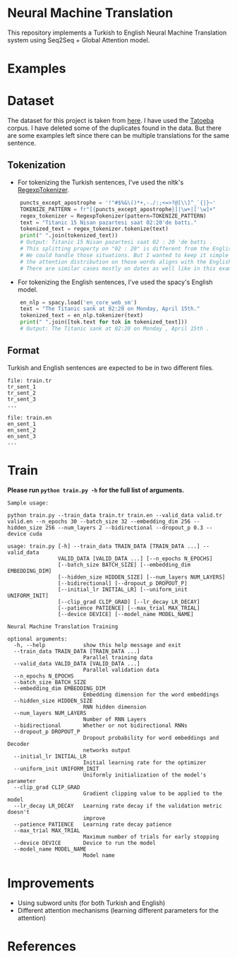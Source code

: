 # Neural Machine Translation

This repository implements a Turkish to English Neural Machine Translation system using Seq2Seq + Global Attention model.

# Examples

# Dataset

The dataset for this project is taken from [here](http://opus.nlpl.eu/). I have used the [Tatoeba](http://opus.nlpl.eu/Tatoeba-v20190709.php) corpus. I have deleted some of the duplicates found in the data. But there are some examples left since there can be multiple translations for the same sentence.

## Tokenization

* For tokenizing the Turkish sentences, I've used the nltk's [RegexpTokenizer](http://www.nltk.org/api/nltk.tokenize.html?highlight=regexp#nltk.tokenize.regexp.RegexpTokenizer). 

```python
    puncts_except_apostrophe = '!"#$%&\()*+,-./:;<=>?@[\\]^_`{|}~'
    TOKENIZE_PATTERN = fr"[{puncts_except_apostrophe}]|\w+|['\w]+"
    regex_tokenizer = RegexpTokenizer(pattern=TOKENIZE_PATTERN)
    text = "Titanic 15 Nisan pazartesi saat 02:20'de battı."
    tokenized_text = regex_tokenizer.tokenize(text)
    print(" ".join(tokenized_text))
    # Output: Titanic 15 Nisan pazartesi saat 02 : 20 'de battı .
    # This splitting property on "02 : 20" is different from the English tokenizer.
    # We could handle those situations. But I wanted to keep it simple and see if 
    # the attention distribution on those words aligns with the English tokens.
    # There are similar cases mostly on dates as well like in this example: 02/09/2019
```

* For tokenizing the English sentences, I've used the spacy's English model.

```python
    en_nlp = spacy.load('en_core_web_sm')
    text = "The Titanic sank at 02:20 on Monday, April 15th."
    tokenized_text = en_nlp.tokenizer(text)
    print(" ".join([tok.text for tok in tokenized_text]))
    # Output: The Titanic sank at 02:20 on Monday , April 15th .
```

## Format

Turkish and English sentences are expected to be in two different files.

```
file: train.tr
tr_sent_1
tr_sent_2
tr_sent_3
...

file: train.en
en_sent_1
en_sent_2
en_sent_3
...
```


# Train

**Please run `python train.py -h` for the full list of arguments.**

```
Sample usage:

python train.py --train_data train.tr train.en --valid_data valid.tr valid.en --n_epochs 30 --batch_size 32 --embedding_dim 256 --hidden_size 256 --num_layers 2 --bidirectional --dropout_p 0.3 --device cuda
```

```
usage: train.py [-h] --train_data TRAIN_DATA [TRAIN_DATA ...] --valid_data
                VALID_DATA [VALID_DATA ...] [--n_epochs N_EPOCHS]
                [--batch_size BATCH_SIZE] [--embedding_dim EMBEDDING_DIM]
                [--hidden_size HIDDEN_SIZE] [--num_layers NUM_LAYERS]
                [--bidirectional] [--dropout_p DROPOUT_P]
                [--initial_lr INITIAL_LR] [--uniform_init UNIFORM_INIT]
                [--clip_grad CLIP_GRAD] [--lr_decay LR_DECAY]
                [--patience PATIENCE] [--max_trial MAX_TRIAL]
                [--device DEVICE] [--model_name MODEL_NAME]

Neural Machine Translation Training

optional arguments:
  -h, --help            show this help message and exit
  --train_data TRAIN_DATA [TRAIN_DATA ...]
                        Parallel training data
  --valid_data VALID_DATA [VALID_DATA ...]
                        Parallel validation data
  --n_epochs N_EPOCHS
  --batch_size BATCH_SIZE
  --embedding_dim EMBEDDING_DIM
                        Embedding dimension for the word embeddings
  --hidden_size HIDDEN_SIZE
                        RNN hidden dimension
  --num_layers NUM_LAYERS
                        Number of RNN Layers
  --bidirectional       Whether or not bidirectional RNNs
  --dropout_p DROPOUT_P
                        Dropout probability for word embeddings and Decoder
                        networks output
  --initial_lr INITIAL_LR
                        Initial learning rate for the optimizer
  --uniform_init UNIFORM_INIT
                        Uniformly initialization of the model's parameter
  --clip_grad CLIP_GRAD
                        Gradient clipping value to be applied to the model
  --lr_decay LR_DECAY   Learning rate decay if the validation metric doesn't
                        improve
  --patience PATIENCE   Learning rate decay patience
  --max_trial MAX_TRIAL
                        Maximum number of trials for early stopping
  --device DEVICE       Device to run the model
  --model_name MODEL_NAME
                        Model name
```

# Improvements

* Using subword units (for both Turkish and English)
* Different attention mechanisms (learning different parameters for the attention)

# References